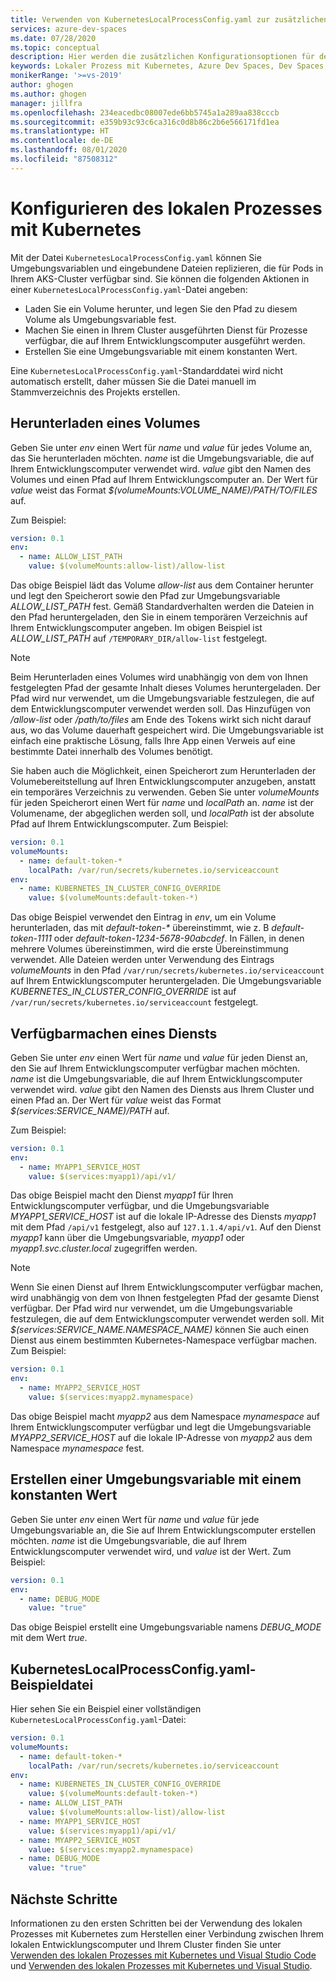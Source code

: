 ```yaml
---
title: Verwenden von KubernetesLocalProcessConfig.yaml zur zusätzlichen Konfiguration für den lokalen Prozess mit Kubernetes
services: azure-dev-spaces
ms.date: 07/28/2020
ms.topic: conceptual
description: Hier werden die zusätzlichen Konfigurationsoptionen für den lokalen Prozess mit Kubernetes bei Verwendung von KubernetesLocalProcessConfig.yaml beschrieben.
keywords: Lokaler Prozess mit Kubernetes, Azure Dev Spaces, Dev Spaces, Docker, Kubernetes, Azure, AKS, Azure Kubernetes Service, Container
monikerRange: '>=vs-2019'
author: ghogen
ms.author: ghogen
manager: jillfra
ms.openlocfilehash: 234eacedbc08007ede6bb5745a1a289aa838cccb
ms.sourcegitcommit: e359b93c93c6ca316c0d8b86c2b6e566171fd1ea
ms.translationtype: HT
ms.contentlocale: de-DE
ms.lasthandoff: 08/01/2020
ms.locfileid: "87508312"
---
```

# <a name="configure-local-process-with-kubernetes"></a>Konfigurieren des lokalen Prozesses mit Kubernetes

Mit der Datei `KubernetesLocalProcessConfig.yaml` können Sie Umgebungsvariablen und eingebundene Dateien replizieren, die für Pods in Ihrem AKS-Cluster verfügbar sind. Sie können die folgenden Aktionen in einer `KubernetesLocalProcessConfig.yaml`-Datei angeben:

* Laden Sie ein Volume herunter, und legen Sie den Pfad zu diesem Volume als Umgebungsvariable fest.
* Machen Sie einen in Ihrem Cluster ausgeführten Dienst für Prozesse verfügbar, die auf Ihrem Entwicklungscomputer ausgeführt werden.
* Erstellen Sie eine Umgebungsvariable mit einem konstanten Wert.

Eine `KubernetesLocalProcessConfig.yaml`-Standarddatei wird nicht automatisch erstellt, daher müssen Sie die Datei manuell im Stammverzeichnis des Projekts erstellen.

## <a name="download-a-volume"></a>Herunterladen eines Volumes

Geben Sie unter *env* einen Wert für *name* und *value* für jedes Volume an, das Sie herunterladen möchten. *name* ist die Umgebungsvariable, die auf Ihrem Entwicklungscomputer verwendet wird. *value* gibt den Namen des Volumes und einen Pfad auf Ihrem Entwicklungscomputer an. Der Wert für *value* weist das Format *$(volumeMounts:VOLUME_NAME)/PATH/TO/FILES* auf.

Zum Beispiel:

```yaml
version: 0.1
env:
  - name: ALLOW_LIST_PATH
    value: $(volumeMounts:allow-list)/allow-list
```

Das obige Beispiel lädt das Volume *allow-list* aus dem Container herunter und legt den Speicherort sowie den Pfad zur Umgebungsvariable *ALLOW_LIST_PATH* fest. Gemäß Standardverhalten werden die Dateien in den Pfad heruntergeladen, den Sie in einem temporären Verzeichnis auf Ihrem Entwicklungscomputer angeben. Im obigen Beispiel ist *ALLOW_LIST_PATH* auf `/TEMPORARY_DIR/allow-list` festgelegt. 

> [!NOTE]
> Beim Herunterladen eines Volumes wird unabhängig von dem von Ihnen festgelegten Pfad der gesamte Inhalt dieses Volumes heruntergeladen. Der Pfad wird nur verwendet, um die Umgebungsvariable festzulegen, die auf dem Entwicklungscomputer verwendet werden soll. Das Hinzufügen von */allow-list* oder */path/to/files* am Ende des Tokens wirkt sich nicht darauf aus, wo das Volume dauerhaft gespeichert wird. Die Umgebungsvariable ist einfach eine praktische Lösung, falls Ihre App einen Verweis auf eine bestimmte Datei innerhalb des Volumes benötigt.

Sie haben auch die Möglichkeit, einen Speicherort zum Herunterladen der Volumebereitstellung auf Ihren Entwicklungscomputer anzugeben, anstatt ein temporäres Verzeichnis zu verwenden. Geben Sie unter *volumeMounts* für jeden Speicherort einen Wert für *name* und *localPath* an. *name* ist der Volumename, der abgeglichen werden soll, und *localPath* ist der absolute Pfad auf Ihrem Entwicklungscomputer. Zum Beispiel:

```yaml
version: 0.1
volumeMounts:
  - name: default-token-*
    localPath: /var/run/secrets/kubernetes.io/serviceaccount
env:
  - name: KUBERNETES_IN_CLUSTER_CONFIG_OVERRIDE
    value: $(volumeMounts:default-token-*)
```

Das obige Beispiel verwendet den Eintrag in *env*, um ein Volume herunterladen, das mit *default-token-\** übereinstimmt, wie z. B *default-token-1111* oder *default-token-1234-5678-90abcdef*. In Fällen, in denen mehrere Volumes übereinstimmen, wird die erste Übereinstimmung verwendet. Alle Dateien werden unter Verwendung des Eintrags *volumeMounts* in den Pfad `/var/run/secrets/kubernetes.io/serviceaccount` auf Ihrem Entwicklungscomputer heruntergeladen. Die Umgebungsvariable *KUBERNETES_IN_CLUSTER_CONFIG_OVERRIDE* ist auf `/var/run/secrets/kubernetes.io/serviceaccount` festgelegt.

## <a name="make-a-service-available"></a>Verfügbarmachen eines Diensts

Geben Sie unter *env* einen Wert für *name* und *value* für jeden Dienst an, den Sie auf Ihrem Entwicklungscomputer verfügbar machen möchten. *name* ist die Umgebungsvariable, die auf Ihrem Entwicklungscomputer verwendet wird. *value* gibt den Namen des Diensts aus Ihrem Cluster und einen Pfad an. Der Wert für *value* weist das Format *$(services:SERVICE_NAME)/PATH* auf.

Zum Beispiel:

```yaml
version: 0.1
env:
  - name: MYAPP1_SERVICE_HOST
    value: $(services:myapp1)/api/v1/
```

Das obige Beispiel macht den Dienst *myapp1* für Ihren Entwicklungscomputer verfügbar, und die Umgebungsvariable *MYAPP1_SERVICE_HOST* ist auf die lokale IP-Adresse des Diensts *myapp1* mit dem Pfad `/api/v1` festgelegt, also auf `127.1.1.4/api/v1`. Auf den Dienst *myapp1* kann über die Umgebungsvariable, *myapp1* oder *myapp1.svc.cluster.local* zugegriffen werden.

> [!NOTE]
> Wenn Sie einen Dienst auf Ihrem Entwicklungscomputer verfügbar machen, wird unabhängig von dem von Ihnen festgelegten Pfad der gesamte Dienst verfügbar. Der Pfad wird nur verwendet, um die Umgebungsvariable festzulegen, die auf dem Entwicklungscomputer verwendet werden soll.
Mit *$(services:SERVICE_NAME.NAMESPACE_NAME)* können Sie auch einen Dienst aus einem bestimmten Kubernetes-Namespace verfügbar machen. Zum Beispiel:

```yaml
version: 0.1
env:
  - name: MYAPP2_SERVICE_HOST
    value: $(services:myapp2.mynamespace)
```

Das obige Beispiel macht *myapp2* aus dem Namespace *mynamespace* auf Ihrem Entwicklungscomputer verfügbar und legt die Umgebungsvariable *MYAPP2_SERVICE_HOST* auf die lokale IP-Adresse von *myapp2* aus dem Namespace *mynamespace* fest.

## <a name="create-an-environment-variable-with-a-constant-value"></a>Erstellen einer Umgebungsvariable mit einem konstanten Wert

Geben Sie unter *env* einen Wert für *name* und *value* für jede Umgebungsvariable an, die Sie auf Ihrem Entwicklungscomputer erstellen möchten. *name* ist die Umgebungsvariable, die auf Ihrem Entwicklungscomputer verwendet wird, und *value* ist der Wert. Zum Beispiel:

```yaml
version: 0.1
env:
  - name: DEBUG_MODE
    value: "true"
```

Das obige Beispiel erstellt eine Umgebungsvariable namens *DEBUG_MODE* mit dem Wert *true*.

## <a name="example-kuberneteslocalprocessconfigyaml"></a>KubernetesLocalProcessConfig.yaml-Beispieldatei

Hier sehen Sie ein Beispiel einer vollständigen `KubernetesLocalProcessConfig.yaml`-Datei:

```yaml
version: 0.1
volumeMounts:
  - name: default-token-*
    localPath: /var/run/secrets/kubernetes.io/serviceaccount
env:
  - name: KUBERNETES_IN_CLUSTER_CONFIG_OVERRIDE
    value: $(volumeMounts:default-token-*)
  - name: ALLOW_LIST_PATH
    value: $(volumeMounts:allow-list)/allow-list
  - name: MYAPP1_SERVICE_HOST
    value: $(services:myapp1)/api/v1/
  - name: MYAPP2_SERVICE_HOST
    value: $(services:myapp2.mynamespace)
  - name: DEBUG_MODE 
    value: "true"
```

## <a name="next-steps"></a>Nächste Schritte

Informationen zu den ersten Schritten bei der Verwendung des lokalen Prozesses mit Kubernetes zum Herstellen einer Verbindung zwischen Ihrem lokalen Entwicklungscomputer und Ihrem Cluster finden Sie unter [Verwenden des lokalen Prozesses mit Kubernetes und Visual Studio Code][local-process-kubernetes-vs-code] und [Verwenden des lokalen Prozesses mit Kubernetes und Visual Studio][local-process-kubernetes-vs].

[local-process-kubernetes-vs-code]: https://code.visualstudio.com/docs/containers/local-process-kubernetes
[local-process-kubernetes-vs]: local-process-kubernetes.md
